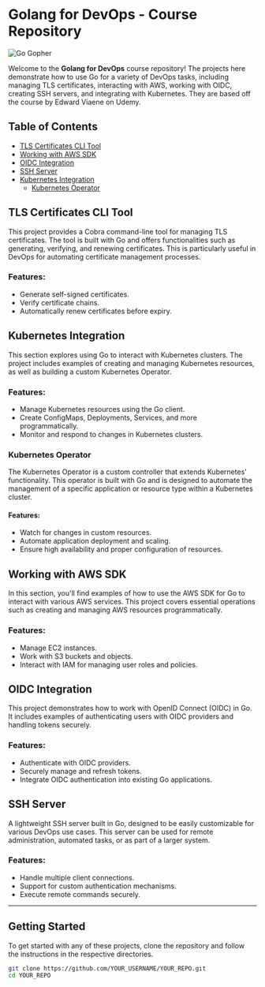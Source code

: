 # Golang for DevOps - Course Repository

![Go Gopher](https://golang.org/doc/gopher/frontpage.png)

Welcome to the **Golang for DevOps** course repository! The projects here demonstrate how to use Go for a variety of DevOps tasks, including managing TLS certificates, interacting with AWS, working with OIDC, creating SSH servers, and integrating with Kubernetes. They are based off the course by Edward Viaene on Udemy.

## Table of Contents

- [TLS Certificates CLI Tool](#tls-certificates-cli-tool)
- [Working with AWS SDK](#working-with-aws-sdk)
- [OIDC Integration](#oidc-integration)
- [SSH Server](#ssh-server)
- [Kubernetes Integration](#kubernetes-integration)
  - [Kubernetes Operator](#kubernetes-operator)

## TLS Certificates CLI Tool

This project provides a Cobra command-line tool for managing TLS certificates. The tool is built with Go and offers functionalities such as generating, verifying, and renewing certificates. This is particularly useful in DevOps for automating certificate management processes.

### Features:
- Generate self-signed certificates.
- Verify certificate chains.
- Automatically renew certificates before expiry.

## Kubernetes Integration

This section explores using Go to interact with Kubernetes clusters. The project includes examples of creating and managing Kubernetes resources, as well as building a custom Kubernetes Operator.

### Features:
- Manage Kubernetes resources using the Go client.
- Create ConfigMaps, Deployments, Services, and more programmatically.
- Monitor and respond to changes in Kubernetes clusters.

### Kubernetes Operator

The Kubernetes Operator is a custom controller that extends Kubernetes' functionality. This operator is built with Go and is designed to automate the management of a specific application or resource type within a Kubernetes cluster.

#### Features:
- Watch for changes in custom resources.
- Automate application deployment and scaling.
- Ensure high availability and proper configuration of resources.

## Working with AWS SDK

In this section, you'll find examples of how to use the AWS SDK for Go to interact with various AWS services. This project covers essential operations such as creating and managing AWS resources programmatically.

### Features:
- Manage EC2 instances.
- Work with S3 buckets and objects.
- Interact with IAM for managing user roles and policies.

## OIDC Integration

This project demonstrates how to work with OpenID Connect (OIDC) in Go. It includes examples of authenticating users with OIDC providers and handling tokens securely.

### Features:
- Authenticate with OIDC providers.
- Securely manage and refresh tokens.
- Integrate OIDC authentication into existing Go applications.

## SSH Server

A lightweight SSH server built in Go, designed to be easily customizable for various DevOps use cases. This server can be used for remote administration, automated tasks, or as part of a larger system.

### Features:
- Handle multiple client connections.
- Support for custom authentication mechanisms.
- Execute remote commands securely.

---

## Getting Started

To get started with any of these projects, clone the repository and follow the instructions in the respective directories.

```bash
git clone https://github.com/YOUR_USERNAME/YOUR_REPO.git
cd YOUR_REPO